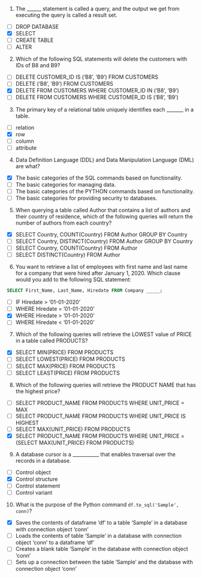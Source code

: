 1. The ______ statement is called a query, and the output we get from executing the query is called a result set.

- [ ] DROP DATABASE
- [x] SELECT
- [ ] CREATE TABLE
- [ ] ALTER

2. Which of the following SQL statements will delete the customers with IDs of B8 and B9?

- [ ] DELETE CUSTOMER_ID IS (‘B8’, ‘B9’) FROM CUSTOMERS
- [ ] DELETE (‘B8’, ‘B9’) FROM CUSTOMERS
- [x] DELETE FROM CUSTOMERS WHERE CUSTOMER_ID IN (‘B8’, ‘B9’)
- [ ] DELETE FROM CUSTOMERS WHERE CUSTOMER_ID IS (‘B8’, ‘B9’)

3. The primary key of a relational table uniquely identifies each _______ in a table.

- [ ] relation
- [x] row
- [ ] column
- [ ] attribute

4. Data Definition Language (DDL) and Data Manipulation Language (DML) are what?

- [x] The basic categories of the SQL commands based on functionality.
- [ ] The basic categories for managing data.
- [ ] The basic categories of the PYTHON commands based on functionality.
- [ ] The basic categories for providing security to databases.

5. When querying a table called Author that contains a list of authors and their country of residence, which of the following queries will return the number of authors from each country?

- [x] SELECT Country, COUNT(Country) FROM Author GROUP BY Country
- [ ] SELECT Country, DISTINCT(Country) FROM Author GROUP BY Country
- [ ] SELECT Country, COUNT(Country) FROM Author
- [ ] SELECT DISTINCT(Country) FROM Author

6. You want to retrieve a list of employees with first name and last name for a company that were hired after January 1, 2020. Which clause would you add to the following SQL statement: 

```sql
SELECT First_Name, Last_Name, Hiredate FROM Company _____;
```

- [ ] IF Hiredate > ’01-01-2020’
- [ ] WHERE Hiredate = ’01-01-2020’
- [x] WHERE Hiredate > ’01-01-2020’
- [ ] WHERE Hiredate < ’01-01-2020’

7. Which of the following queries will retrieve the LOWEST value of PRICE in a table called PRODUCTS?

- [x] SELECT MIN(PRICE) FROM PRODUCTS
- [ ] SELECT LOWEST(PRICE) FROM PRODUCTS
- [ ] SELECT MAX(PRICE) FROM PRODUCTS
- [ ] SELECT LEAST(PRICE) FROM PRODUCTS

8. Which of the following queries will retrieve the PRODUCT NAME that has the highest price?

- [ ] SELECT PRODUCT_NAME FROM PRODUCTS WHERE UNIT_PRICE = MAX
- [ ] SELECT PRODUCT_NAME FROM PRODUCTS WHERE UNIT_PRICE IS HIGHEST
- [ ] SELECT MAX(UNIT_PRICE) FROM PRODUCTS
- [x] SELECT PRODUCT_NAME FROM PRODUCTS WHERE UNIT_PRICE = (SELECT MAX(UNIT_PRICE) FROM PRODUCTS)

9. A database cursor is a ___________ that enables traversal over the records in a database.

- [ ] Control object
- [x] Control structure
- [ ] Control statement
- [ ] Control variant

10. What is the purpose of the Python command `df.to_sql('Sample', conn)`?

- [x] Saves the contents of dataframe ‘df’ to a table ‘Sample’ in a database with connection object ‘conn’
- [ ] Loads the contents of table ‘Sample’ in a database with connection object ‘conn’ to a dataframe ‘df’
- [ ] Creates a blank table ‘Sample’ in the database with connection object ‘conn’
- [ ] Sets up a connection between the table ‘Sample’ and the database with connection object ‘conn’